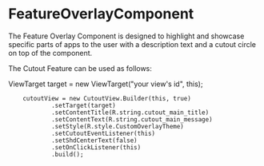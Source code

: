FeatureOverlayComponent
=======================

The Feature Overlay Component is designed to highlight and showcase specific parts of apps to the user with a description text and a cutout circle on top of the component. 

The Cutout Feature can be used as follows:

ViewTarget target = new ViewTarget("your view's id", this);
        
        cutoutView = new CutoutView.Builder(this, true)
                .setTarget(target)
                .setContentTitle(R.string.cutout_main_title)
                .setContentText(R.string.cutout_main_message)
                .setStyle(R.style.CustomOverlayTheme)
                .setCutoutEventListener(this)
                .setShdCenterText(false)
                .setOnClickListener(this)
                .build();
